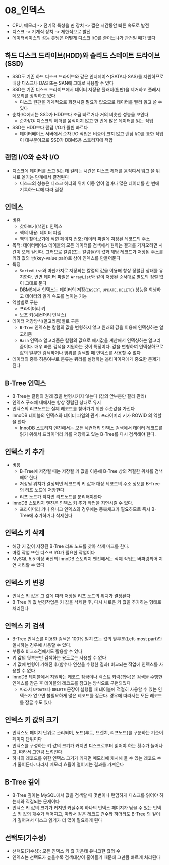 # 08\_인덱스

- CPU, 메모리 -> 전기적 특성을 띤 장치 -> 짧은 시간동안 빠른 속도로 발전
- 디스크 -> 기계식 장치 -> 제한적으로 발전
- 데이터베이스의 성능 튜닝은 어떻게 디스크 I/O를 줄이느냐가 관건일 때가 많다

## 하드 디스크 드라이브(HDD)와 솔리드 스테이트 드라이브(SSD)

- SSD도 기존 하드 디스크 드라이브와 같은 인터페이스(SATA나 SAS)를 지원하므로 내장 디스크나 DAS 또는 SAN에 그대로 사용할 수 있다
- SSD는 기존 디스크 드라이브에서 데이터 저장용 플래터(원판)을 제거하고 플래시 메모리를 장착하고 있다
  - 디스크 원판을 기계적으로 회전시킬 필요가 없으므로 데이터를 빨리 읽고 쓸 수 있다
- 순차I/O에서는 SSD가 HDD보다 조금 빠르거나 거의 비슷한 성능을 보인다
  - 순차I/O: 디스크의 헤더를 움직이지 않고 한 번에 많은 데이터를 읽는 작업
- SSD는 HDD보다 랜덤 I/O가 훨씬 빠르다
  - 데이터베이스 서버에서 순차 I/O 작업은 비중이 크지 않고 랜덤 I/O를 통한 작업이 대부분이므로 SSD가 DBMS용 스토리지에 적합

## 랜덤 I/O와 순차 I/O

- 디스크에 데이터를 쓰고 읽는데 걸리는 시간은 디스크 헤더를 움직여서 읽고 쓸 위치로 옮기는 단계에서 결정된다
  - 디스크의 성능은 디스크 헤더의 위치 이동 없이 얼마나 많은 데이터를 한 번에 기록하느냐에 따라 결정

## 인덱스

- 비유
  - 찾아보기(색인): 인덱스
  - 책의 내용: 데이터 파일
  - 책의 찾아보기에 적힌 페이지 번호: 데이터 파일에 저장된 레코드의 주소
- 목적: 데이터베이스 테이블의 모든 데이터를 검색해서 원하는 결과를 가져오려면 시간이 오래 걸린다. 그러므로 칼럼(또는 칼럼들)의 값과 해당 레코드가 저장된 주소를 키와 값의 쌍(key-value pair)로 삼아 인덱스를 만들어둔다
- 특징
  - `SortedList`와 마찬가지로 저장되는 칼럼의 값을 이용해 항상 정렬된 상태를 유지한다. 반면 데이터 파일은 `ArrayList`와 같이 저장된 순서대로 별도의 정렬 없이 그대로 둔다
  - DBMS에서 인덱스는 데이터의 저장(`INSERT`, `UPDATE`, `DELETE`) 성능을 희생하고 데이터의 읽기 속도를 높이는 기능
- 역할별로 구분
  - 프라이머리 키
  - 보조 키(세컨더리 인덱스)
- 데이터 저장방식(알고리즘)별로 구분
  - `B-Tree` 인덱스는 칼럼의 값을 변형하지 않고 원래의 값을 이용해 인덱싱하는 알고리즘
  - `Hash` 인덱스 알고리즘은 칼럼의 값으로 해시값을 계산해서 인덱싱하는 알고리즘이다. 매우 빠른 검색을 지원하는 것이 특징이다. 값을 변형하여 인덱싱하므로 값의 일부만 검색하거나 범위를 검색할 때 인덱스를 사용할 수 없다
- 데이터의 중복 허용여부로 분류는 쿼리를 실행하는 옵티마이저에게 중요한 문제가 된다

## B-Tree 인덱스

- B-Tree는 칼럼의 원래 값을 변형시키지 않는다 (값의 앞부분만 잘라 관리)
- 인덱스 구조체 내에서는 항상 정렬된 상태로 유지
- 인덱스의 리프노드는 실제 레코드를 찾아가기 위한 주솟값을 가진다
- InnoDB 테이블의 인덱스와 데이터 파일의 관계: 프라이머리 키가 ROWID 의 역할을 한다
  - InnoDB 스토리지 엔진에서는 모든 세컨더리 인덱스 검색에서 데이터 레코드를 읽기 위해서 프라이머리 키를 저장하고 있는 B-Tree를 다시 검색해야 한다.

## 인덱스 키 추가

- 비용
  - B-Tree에 저장될 때는 저장될 키 값을 이용해 B-Tree 상의 적절한 위치를 검색해야 한다
  - 저장될 위치가 결정되면 레코드의 키 값과 대상 레코드의 주소 정보를 B-Tree의 리프 노드에 저장한다
  - 리프 노드가 꽉차면 리프노드를 분리해야한다
- InnoDB 스토리지 엔진은 인덱스 키 추가 작업을 지연시킬 수 있다.
  - 프라이머리 키나 유니크 인덱스의 경우에는 중복체크가 필요하므로 즉시 B-Tree에 추가하거나 삭제한다

## 인덱스 키 삭제

- 해당 키 값이 저장된 B-Tree 리프 노드를 찾아 삭제 마크를 한다.
- 마킹 작업 또한 디스크 I/O가 필요한 작업이다
- MySQL 5.5 이상 버전의 InnoDB 스토리지 엔진에서는 삭제 작업도 버퍼링되어 지연 처리할 수 있다

## 인덱스 키 변경

- 인덱스 키 값은 그 값에 따라 저장될 리프 노드의 위치가 결정된다
- B-Tree 키 값 변경작업은 키 값을 삭제한 후, 다시 새로운 키 값을 추가하는 형태로 처리된다

## 인덱스 키 검색

- B-Tree 인덱스를 이용한 검색은 100% 일치 또는 값의 앞부분(Left-most part)만 일치하는 경우에 사용할 수 있다.
- 부등호 비교조건에서도 활용할 수 있다
- 키 값의 뒷부분만 검색하는 용도로는 사용할 수 없다
- 키 값에 변형이 가해진 후(함수나 연산을 수행한 결과) 비교되는 작업에 인덱스를 사용할 수 없다
- InnoDB 테이블에서 지원하는 레코드 잠금이나 넥스트 키락(갭락)은 검색을 수행한 인덱스를 잠근 후 테이블의 레코드를 잠그는 방식으로 구현되있다
  - 따라서 `UPDATE`나 `DELETE` 문장이 실행될 때 테이블에 적절히 사용할 수 있는 인덱스가 없으면 불필요하게 많은 레코드를 잠근다. 경우에 따라서는 모든 레코드를 잠글 수도 있다

## 인덱스 키 값의 크기

- 인덱스도 페이지 단위로 관리되며, 노드(루트, 브랜치, 리프노드)를 구분하는 기준이 페이지 단위이다
- 인덱스를 구성하는 키 값의 크기가 커지면 디스크로부터 읽어야 하는 횟수가 늘어나고, 따라서 그만큼 느려진다
- 하나의 레코드를 위한 인덱스 크기가 커지면 메모리에 캐시해 둘 수 있는 레코드 수가 줄어든다. 따라서 메모리 효율이 떨어지는 결과를 가져온다

## B-Tree 깊이

- B-Tree 깊이는 MySQL에서 값을 검색할 때 몇번이나 랜덤하게 디스크를 읽어야 하는지와 직결되는 문제이다
- 인덱스 키 값의 크기가 커지면 커질수록 하나의 인덱스 페이지가 담을 수 있는 인덱스 키 값의 개수가 적어지고, 따라서 같은 레코드 건수라 하더라도 B-Tree 의 깊이가 깊어져서 디스크 읽기가 더 많이 필요하게 된다

## 선택도(기수성)

- 선택도(기수성): 모든 인덱스 키 값 가운데 유니크한 값의 수
- 인덱스는 선택도가 높을수록 검색대상이 줄어들기 때문에 그만큼 빠르게 처리된다
